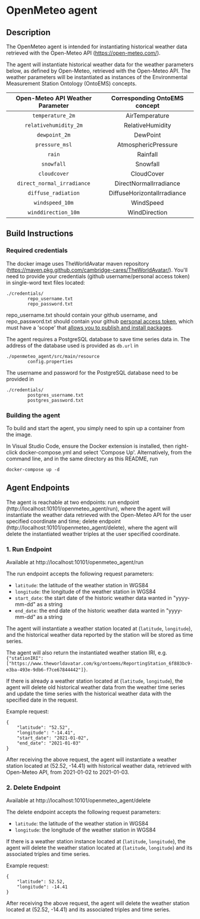 # OpenMeteo agent

## Description

The OpenMeteo agent is intended for instantiating historical weather data retrieved with the Open-Meteo API (https://open-meteo.com/).

The agent will instantiate historical weather data for the weather parameters below, as defined by Open-Meteo, retrieved with the Open-Meteo API. The weather parameters will be instantiated as instances of the Environmental Measurement Station Ontology (OntoEMS) concepts.

| Open-Meteo API Weather Parameter | Corresponding OntoEMS concept |
|:--------------------------------:|:-----------------------------:|
|      ```temperature_2m```        |        AirTemperature         |
|    ```relativehumidity_2m```     |       RelativeHumidity        |
|        ```dewpoint_2m```         |           DewPoint            |
|        ```pressure_msl```        |      AtmosphericPressure      |
|            ```rain```            |           Rainfall            |
|          ```snowfall```          |           Snowfall            |
|         ```cloudcover```         |          CloudCover           |
|  ```direct_normal_irradiance```  |    DirectNormalIrradiance     |
|     ```diffuse_radiation```      |  DiffuseHorizontalIrradiance  |
|       ```windspeed_10m```        |           WindSpeed           |
|     ```winddirection_10m```      |         WindDirection         |

## Build Instructions

### Required credentials
The docker image uses TheWorldAvatar maven repository (https://maven.pkg.github.com/cambridge-cares/TheWorldAvatar/). You'll need to provide your credentials (github username/personal access token) in single-word text files located:
```
./credentials/
        repo_username.txt
        repo_password.txt
```

repo_username.txt should contain your github username, and repo_password.txt should contain your github [personal access token](https://docs.github.com/en/github/authenticating-to-github/creating-a-personal-access-token), which must have a 'scope' that [allows you to publish and install packages](https://docs.github.com/en/packages/working-with-a-github-packages-registry/working-with-the-apache-maven-registry#authenticating-to-github-packages).

The agent requires a PostgreSQL database to save time series data in. The address of the database used is provided as ```db.url``` in
```
./openmeteo_agent/src/main/resource
        config.properties
```

The username and password for the PostgreSQL database need to be provided in
```
./credentials/
        postgres_username.txt
        postgres_password.txt
```

### Building the agent
To build and start the agent, you simply need to spin up a container from the image.

In Visual Studio Code, ensure the Docker extension is installed, then right-click docker-compose.yml and select 'Compose Up'.
Alternatively, from the command line, and in the same directory as this README, run

```
docker-compose up -d
```

## Agent Endpoints 

The agent is reachable at two endpoints: run endpoint (http://localhost:10101/openmeteo_agent/run), where the agent will instantiate the weather data retrieved with the Open-Meteo API for the user specified coordinate and time; delete endpoint (http://localhost:10101/openmeteo_agent/delete), where the agent will delete the instantiated weather triples at the user specified coordinate.

### 1. Run Endpoint
Available at http://localhost:10101/openmeteo_agent/run

The run endpoint accepts the following request parameters:
- ```latitude```: the latitude of the weather station in WGS84
- ```longitude```: the longitude of the weather station in WGS84
- ```start_date```: the start date of the historic weather data wanted in "yyyy-mm-dd" as a string
- ```end_date```: the end date of the historic weather data wanted in "yyyy-mm-dd" as a string

The agent will instantiate a weather station located at (```latitude```, ```longitude```), and the historical weather data reported by the station will be stored as time series. 

The agent will also return the instantiated weather station IRI, e.g. ```{"stationIRI": ["https://www.theworldavatar.com/kg/ontoems/ReportingStation_6f883bc9-e3ba-493e-9db6-f7ce67844442"]}```.

If there is already a weather station located at (```latitude```, ```longitude```), the agent will delete old historical weather data from the weather time series and update the time series with the historical weather data with the specified date in the request.

Example request:
```
{
    "latitude": "52.52",
    "longitude": "-14.41",
    "start_date": "2021-01-02",
    "end_date": "2021-01-03"
}
```

After receiving the above request, the agent will instantiate a weather station located at (52.52, -14.41) with historical weather data, retrieved with Open-Meteo API, from 2021-01-02 to 2021-01-03.

### 2. Delete Endpoint
Available at http://localhost:10101/openmeteo_agent/delete

The delete endpoint accepts the following request parameters:
- ```latitude```: the latitude of the weather station in WGS84
- ```longitude```: the longitude of the weather station in WGS84

If there is a weather station instance located at (```latitude```, ```longitude```), the agent will delete the weather station located at (```latitude```, ```longitude```) and its associated triples and time series.

Example request:
```
{
    "latitude": 52.52,
    "longitude": -14.41
}
```

After receiving the above request, the agent will delete the weather station located at (52.52, -14.41) and its associated triples and time series.